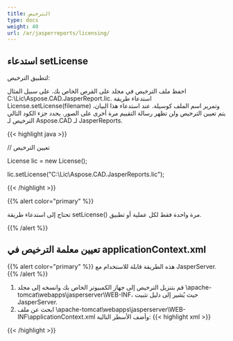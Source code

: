 ```yaml
---
title: الترخيص
type: docs
weight: 40
url: /ar/jasperreports/licensing/
---
```

## **استدعاء setLicense**
لتطبيق الترخيص:

احفظ ملف الترخيص في مجلد على القرص الخاص بك. على سبيل المثال C:\Lic\Aspose.CAD.JasperReport.lic.
استدعاء طريقة License.setLicense(filename) وتمرير اسم الملف كوسيلة. عند استدعاء هذا البيان، يتم تعيين الترخيص ولن تظهر رسالة التقييم مرة أخرى على الصور.
يحدد جزء الكود التالي الترخيص لـ Aspose.CAD لـ JasperReports.

{{< highlight java >}}

// تعيين الترخيص

License lic = new License();

lic.setLicense("C:\Lic\Aspose.CAD.JasperReports.lic");

{{< /highlight >}}

{{% alert color="primary" %}}

تحتاج إلى استدعاء طريقة setLicense() مرة واحدة فقط لكل عملية أو تطبيق.

{{% /alert %}}

## **تعيين معلمة الترخيص في applicationContext.xml**
{{% alert color="primary" %}}
هذه الطريقة قابلة للاستخدام مع JasperServer.
{{% /alert %}}
1. قم بتنزيل الترخيص إلى جهاز الكمبيوتر الخاص بك وانسخه إلى مجلد \apache-tomcat\webapps\jasperserver\WEB-INF، حيث يُشير إلى دليل تثبيت JasperServer.
2. ابحث عن ملف \apache-tomcat\webapps\jasperserver\WEB-INF\applicationContext.xml وأضف الأسطر التالية:
{{< highlight xml >}}
<bean id="jpgExportParameters" class="com.aspose.cad.jasperreports.jpg.ASJpegExportParametersBean">
    <property name="license" value="C:\jasperserver-7.6\apache-tomcat\webapps\jasperserver\WEB-INFAspose.CAD.JasperReports.lic"/>
</bean>
{{< /highlight >}}